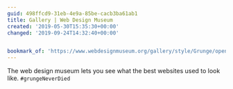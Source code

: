 ```yaml
---
guid: 498ffcd9-31eb-4e9a-85be-cacb3ba61ab1
title: Gallery | Web Design Museum
created: '2019-05-30T15:35:30+00:00'
changed: '2019-09-24T14:32:40+00:00'


bookmark_of: 'https://www.webdesignmuseum.org/gallery/style/Grunge/open/style'
---
```


The web design museum lets you see what the best websites used to look like. `#grungeNeverDied`

